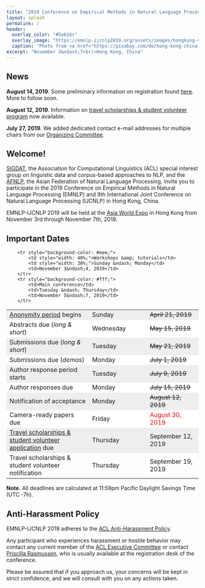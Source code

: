 ```yaml
---
title: "2019 Conference on Empirical Methods in Natural Language Processing and 9th International Joint Conference on Natural Language Processing"
layout: splash
permalink: /
header:
  overlay_color: "#5e616c"
  overlay_image: "https://emnlp-ijcnlp2019.org/assets/images/hongkong-skyline-wide.jpg"
  caption: 'Photo from <a href="https://pixabay.com/de/hong-kong-china-nacht-stadtbild-1081704/">Pixabay</a>, <a href="https://creativecommons.org/publicdomain/zero/1.0/deed.de">CC0 Creative Commons</a>'
excerpt: "November 3&ndash;7<br/>Hong Kong, China"
---
```


<!--
<div class="text-center">
    <span style="font-size: normal;"><i class="fa fa-fw fa-calendar" aria-hidden="true"></i></span><br/>
    <span style="font-weight: bold; font-size: smaller;">
    Tutorials &amp; Workshops : October 31 &amp; November 1<br/>Main Conference : November 2 &ndash; November 4</span>
</div>
--> 

<!--
<div class="text-center">

<a href="https://www.softconf.com/emnlp2019/papers/" target="_blank" class="btn btn--primary">Submit long or short paper</a>
&nbsp;
<a href="https://www.softconf.com/emnlp2019/demo/" target="_blank" class="btn btn--primary">Submit demo paper</a>

<h6>
Demo papers due July 1 (all UTC -7h).
<!--
<br>
For questions on submissions, first check the <a href="./calls/submission">FAQs</a>. If not answered, send a <a href="mailto:emnlp-ijcnlp-2019-program-chairs@googlegroups.com">mail to the program co-chairs</a>.
</h6>
</div>
-->


<h2>News</h2>

**August 14, 2019**.
Some preliminary information on registration found [here](./registration). More to follow soon.

**August 12, 2019**.
Information on [travel scholarships &amp; student volunteer program](./participants#travel-scholarships--student-volunteer-program) now available.

**July 27, 2019**.
We added dedicated contact e-mail addresses for multiple chairs from our [Organizing Committee](./organization).


<!-- OUTDATED NEWS
**August 13, 2019**.
We are in the process of sending out the notification emails. However, the START system is extremely slow, preventing us from sending out the emails smoothly, probably because many authors are checking the system right now. Please refrain from checking the system in the next 12 hours. We are trying our best to reach each contact author to inform you of the final outcome of your paper. Thank you for your understanding!

**June 19, 2019**.
Since the review process has started, authors now cannot withdraw their long and short paper submissions directly in START. If you'd like to withdraw your submission, please [contact the program chairs](mailto:emnlp-ijcnlp-2019-program-chairs@googlegroups.com) with your submission ID.

**April 23, 2019**. 
Please notice the new <a href="/calls/papers#multiple-submission-policy">multiple submission policy</a> in the call for papers. 

**July 1, 2019**.
The full list of [area chairs](./pc#area-chairs) is now available.

**June 16, 2019**.
If you are a reviewer at EMNLP-IJCNLP 2019, please check our [instructions for reviewers](./calls/reviewing) before reviewing.

**May 17, 2019**.
Get to know our [organizing committee](./organization) and [senior program committee](./pc).

**May 14, 2019**.
[Submission FAQs](./calls/submission) have been published, including general guidelines and specific questions. 

**May 12, 2019**.
[Submission Guidelines](./calls/submission) have been published to address some common questions.

**May 11, 2019**. 
The <a href="./pc">senior program committee</a> has been announced.

**April 15, 2019**.
Latex, Word, and Overleaf paper templates can now be found in the <a href="/calls/papers#formatting-requirements">call for papers</a>.

**April 22, 2019**.
The <a href="./calls/demos">call for system demonstrations</a> is out. Submissions are due by July 1. 

**March 26, 2019**. 
Preliminary information on childcare grants available <a href="./participants">here</a>. 

**March 21, 2019**. 
The <a href="./calls/papers">call for papers</a> is out. Abstracts are due by May 15, paper submissions by May 21.

**December 16, 2018**. 
The list of accepted <a href="./program/workshops/">workshops</a> is out.

**November 25, 2018**. 
The important dates have been announced (see below).
-->


## Welcome!

[SIGDAT](http://sigdat.org), the Association for Computational Linguistics (ACL) special interest group on linguistic data and corpus-based approaches to NLP, and the [AFNLP](http://www.afnlp.org), the Asian Federation of Natural Language Processing, invite you to participate in the 2019 Conference on Empirical Methods in Natural Language Processing (EMNLP) and 9th International Joint Conference on Natural Language Processing (IJCNLP) in Hong Kong, China. 

EMNLP-IJCNLP 2019 will be held at the [Asia World Expo](https://www.asiaworld-expo.com) in Hong Kong from November 3rd through November 7th, 2019.


## Important Dates

<table>
        <tr style="background-color: #eee;">
            <td style="width: 43%;"><a href="/calls/papers#important-anonymity-period">Anonymity period</a> begins</td>
            <td style="width: 27%;">Sunday</td>
            <td><strike>April 21, 2019</strike></td>
        </tr>
        <tr style="background-color: #fff;">
            <td>Abstracts due (<i>long &amp; short</i>)</td>
            <td>Wednesday</td>
            <td><strike>May 15, 2019</strike></td>
        </tr>
        <tr style="background-color: #eee;">
            <td style="width: 40%;">Submissions due (<i>long &amp; short</i>)</td>
            <td style="width: 30%;">Tuesday</td>
            <td><strike>May 21, 2019</strike></td>
        </tr>     
        <tr style="background-color: #fff;">
            <td style="width: 40%;">Submissions due (<i>demos</i>)</td>
            <td style="width: 30%;">Monday</td>
            <td><strike>July 1, 2019</strike></td>
        </tr>
        <tr style="background-color: #eee;">
            <td>Author response period starts</td>
            <td>Tuesday</td>
            <td><strike>July 9, 2019</strike></td>
        </tr>
        <tr style="background-color: #fff;">
            <td>Author responses due</td>
            <td>Monday</td>
            <td><strike>July 15, 2019</strike></td>
        </tr>
        <tr style="background-color: #eee;">
            <td>Notification of acceptance</td>
            <td>Monday</td>
            <td><strike>August 12, 2019</strike></td>
        </tr>
        <tr style="background-color: #fff;">
          <td>Camera-ready papers due</td>
          <td>Friday</td>
          <td><span style="color:red">August 30, 2019</span></td>
        </tr>
        <tr style="background-color: #eee;">
          <td><a href="./participants#travel-scholarships--student-volunteer-program">Travel scholarships &amp; student volunteer application</a> due</td>
          <td style="width: 30%;">Thursday</td>
          <td>September 12, 2019</td>
        </tr>
        <tr>
          <td>Travel scholarships &amp; student volunteer notification</td>
          <td style="width: 30%;">Thursday</td>
          <td>September 19, 2019</td>
        </tr>
        
<!--
        <tr>
            <td style="width: 40%;">Early Registration Deadline</td>
            <td style="width: 30%;">Monday</td>
            <td>September 19, 2019</td>
        </tr>
-->
        <tr style="background-color: #eee;">
            <td style="width: 40%;">Workshops &amp; tutorials</td>
            <td style="width: 30%;">Sunday &ndash; Monday</td>
            <td>November 3&ndash;4, 2019</td>
        </tr>
        <tr style="background-color: #fff;">
            <td>Main conference</td>
            <td>Tuesday &ndash; Thursday</td>
            <td>November 5&ndash;7, 2019</td>
        </tr>        
</table>

<b>Note.</b> All deadlines are calculated at 11:59pm Pacific Daylight Savings Time (UTC -7h).


## Anti-Harassment Policy

EMNLP-IJCNLP 2019 adheres to the <a href="https://www.aclweb.org/adminwiki/index.php?title=Anti-Harassment_Policy">ACL Anti-Harassment Policy</a>. 

Any participant who experiences harassment or hostile behavior may contact any current member of the <a href="https://www.aclweb.org/portal/about">ACL Executive Committee</a> or contact <a href="mailto:acl@aclweb.org">Priscilla Rasmussen</a>, who is usually available at the registration desk of the conference. 

Please be assured that if you approach us, your concerns will be kept in strict confidence, and we will consult with you on any actions taken.
